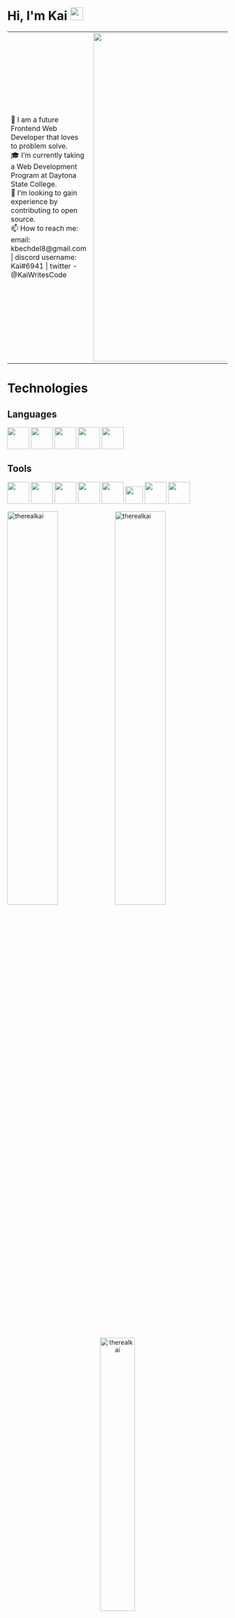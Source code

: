 # Hi, I'm Kai <img src="https://github.com/TheDudeThatCode/TheDudeThatCode/blob/master/Assets/Hi.gif" width="29px">

<table>
<tr>
  <td valign="center">
    🌱 I am a future Frontend Web Developer that loves to problem solve. <br/>
    🎓 I’m currently taking a Web Development Program at Daytona State College. <br/>
    🎯 I’m looking to gain experience by contributing to open source.<br/>
    📫 How to reach me: email: kbechdel8@gmail.com | discord username: Kai#6941 | twitter - @KaiWritesCode<br/>

<td >
  <img src="https://user-images.githubusercontent.com/84258692/154194052-34a46423-4959-4575-b6eb-8a45f160ad95.png" width="750" >

  </td>

  </tr>
</table>

# Technologies



<div>
  
  ## Languages
  <div>
    <img src="https://pics.freeicons.io/uploads/icons/png/8804286661557996995-512.png" width="50">
   <img src="https://pics.freeicons.io/uploads/icons/png/632690741557997006-512.png" width="50">
   <img src="https://pics.freeicons.io/uploads/icons/png/21088442871540553614-512.png" width="50">
     <img src="https://pics.freeicons.io/uploads/icons/png/8575147831553750379-512.png" width="50">
    <img src="https://pics.freeicons.io/uploads/icons/png/6655067911551942823-512.png" width="50">
  </div>

  
  ## Tools
  <div>
    <img src="https://pics.freeicons.io/uploads/icons/png/6247864081536298180-512.png" width="50">
    <img src="https://pics.freeicons.io/uploads/icons/png/9374299221540553610-512.png" width="50">
    <img src="https://pics.freeicons.io/uploads/icons/png/3842828341530103314-512.png" width="50">
    <img src="https://pics.freeicons.io/uploads/icons/png/9655574981556105319-512.png" width="50">
    <img src="https://iconape.com/wp-content/png_logo_vector/node-js-2.png" width="50">
    <img src="https://www.opc-router.de/wp-content/uploads/2021/03/mongodb_thumbnail.png" width="40">
    <img src="https://www.vectorlogo.zone/logos/mysql/mysql-official.svg" width="50">
    <img src="https://upload.wikimedia.org/wikipedia/commons/thumb/9/9a/Visual_Studio_Code_1.35_icon.svg/2048px-Visual_Studio_Code_1.35_icon.svg.png" width="50">
  </div>
</div>


<div>
<p align="center">
  <div>
  <img width="48%" src="https://github-readme-stats.vercel.app/api?username=therealkai&show_icons=true&theme=cobalt&hide_border=true" alt="therealkai" />
    <img width="48%" src="https://github-readme-streak-stats.herokuapp.com/?user=therealkai&theme=highcontrast&hide_border=true" alt="therealkai" />
    </div>
</p>

<p align="center">
  <img width="40%" src="https://github-readme-stats.vercel.app/api/top-langs?username=therealkai&show_icons=true&theme=cobalt&locale=en&layout=compact&hide_border=true" alt="therealkai" /> 
    </div>
</p>
</div>

